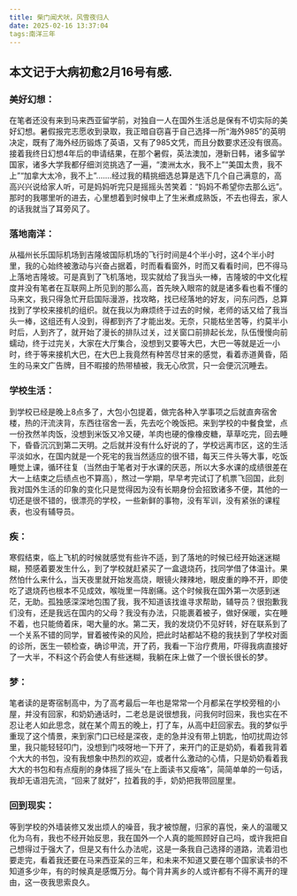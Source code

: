 ```yaml
---
title: 柴门闻犬吠，风雪夜归人
date: 2025-02-16 13:37:04
tags:南洋三年
---
```


## 本文记于大病初愈2月16号有感.

### 美好幻想：

在笔者还没有来到马来西亚留学前，对独自一人在国外生活总是保有不切实际的美好幻想。暑假报完志愿收到录取，我正暗自窃喜于自己选择一所“海外985”的英明决定，既有了海外经历锻炼了英语，又有了985文凭，而且分数要求还没有很高。接着我终日幻想4年后的申请结果，在那个暑假，英法澳加，港新日韩，诸多留学国家，诸多大学我都仔细浏览挑选了一遍，“澳洲太水，我不上”“美国太贵，我不上”“加拿大太冷，我不上”.......经过我的精挑细选总算是选下几个自己满意的，高高兴兴说给家人听，可是妈妈听完只是摇摇头苦笑着：“妈妈不希望你去那么远”。那时的我哪里听的进去，心里想着到时候申上了生米煮成熟饭，不去也得去，家人的话我就当了耳旁风了。

### 落地南洋：

从福州长乐国际机场到吉隆坡国际机场的飞行时间是4个半小时，这4个半小时里，我的心始终被激动与兴奋占据着，时而看看窗外，时而又看看时间，巴不得马上落地吉隆坡。可是真到了飞机落地，现实就给了我当头一棒，吉隆坡的中文化程度并没有笔者在互联网上所见到的那么高，首先映入眼帘的就是诸多看也看不懂的马来文，我只得急忙开启国际漫游，找攻略，找已经落地的好友，问东问西，总算找到了学校来接机的组织。就在我以为麻烦终于过去的时候，老师的话又给了我当头一棒，这组还有人没到，得都到齐了才能出发。无奈，只能枯坐苦等，约莫半小时后，人到齐了，就开始了漫长的排队过关，过关窗口前排起长龙，队伍慢慢向前蠕动，终于过完关，大家在大厅集合，没想到又要等大巴，大巴一等就是近一小时，终于等来接机大巴，在大巴上我竟然有种苦尽甘来的感觉，看着赤道黄昏，陌生的马来文广告牌，目不暇接的热带植被，我无心欣赏，只一会便沉沉睡去。

### 学校生活：

到学校已经是晚上8点多了，大包小包提着，做完各种入学事项之后就直奔宿舍楼，热的汗流浃背，东西往宿舍一丢，先去吃个晚饭把。来到学校的中餐食堂，点一份孜然羊肉饭，没想到米饭又冷又硬，羊肉也硬的像橡皮糖，草草吃完，回去睡下，昏昏沉沉到第二天明。之后就并没有什么好说的了，学校远离市区，这的生活平淡如水，在国内就是一个死宅的我当然适应的很不错，每天三件头等大事，吃饭睡觉上课，循环往复（当然由于笔者对于水课的厌恶，所以大多水课的成绩很差在大一上结束之后绩点也不算高），熬过一学期，早早考完试订了机票飞回国，此刻我对国外生活的印象的变化只是觉得因为没有长期身份会招致诸多不便，其他的一切还是很不错的，很漂亮的学校，一些新鲜的事物，没有军训，没有紧张的课程表，也没有辅导员。

### 疾：

寒假结束，临上飞机的时候就感觉有些许不适，到了落地的时候已经开始迷迷糊糊，预感着要发生什么，到了学校就赶紧买了一盒退烧药，找同学借了体温计。果然怕什么来什么，当天夜里就开始发高烧，眼镜火辣辣地，眼皮重的睁不开，即使吃了退烧药也根本不见成效，喉咙里一阵剧痛。这个时候我在国外第一次感到迷茫，无助。孤独感深深地包围了我，我不知道该找谁寻求帮助，辅导员？很抱歉我们没有，还是我远在国内的父母？我没有办法，只能裹着被子，做好保暖，实在睡不着，也只能倚着床，喝大量的水。第二天，我的发烧仍不见好转，好在联系到了一个关系不错的同学，冒着被传染的风险，把此时站都站不稳的我扶到了学校对面的诊所，医生一顿检查，确诊甲流，开了药，我看一下治疗费用，吓得我病直接好了一大半，不料这个药会使人有些迷糊，我躺在床上做了一个很长很长的梦。

### 梦：

笔者读的是寄宿制高中，为了高考最后一年也是常常一个月都呆在学校旁租的小屋，并没有回家，和奶奶通话时，二老总是说很想我，问我何时回来，我也实在不忍让老人如此思念，就在某个周五的晚上，打了车，从高中赶回家去。我的梦似乎重现了这个情景，来到家门口已经是深夜，走的急并没有带上钥匙，怕叨扰周边邻里，我只能轻轻叩门，没想到门吱呀地一下开了，来开门的正是奶奶，看着我背着个大大的书包，没有我想象中热烈的欢迎，或者什么激动的心情，只是奶奶看着我大大的书包和有点瘦削的身体摇了摇头“在上面读书又瘦咯”，简简单单的一句话，我却无语泪先流，“回来了就好”，拉着我的手，奶奶把我带回屋里。

### 回到现实：

等到学校的外墙装修又发出烦人的噪音，我才被惊醒，归家的喜悦，亲人的温暖又化为乌有，我也不经开始反思，我在国外一个人真的能照顾好自己吗，或许我把自己想得过于强大了，但是又有什么办法呢，这是一条我自己选择的道路，流着泪也要走完，看着我还要在马来西亚呆的三年，和未来不知道又要在哪个国家读书的不知道多少年，有的时候真是感慨万分。每个背井离乡的人或许都有不得不离开的理由，这一夜我思索良久。
